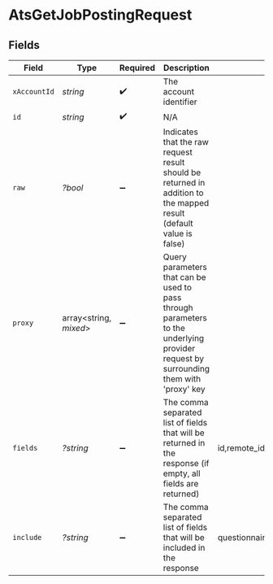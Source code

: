 # AtsGetJobPostingRequest


## Fields

| Field                                                                                                                                                                                                | Type                                                                                                                                                                                                 | Required                                                                                                                                                                                             | Description                                                                                                                                                                                          | Example                                                                                                                                                                                              |
| ---------------------------------------------------------------------------------------------------------------------------------------------------------------------------------------------------- | ---------------------------------------------------------------------------------------------------------------------------------------------------------------------------------------------------- | ---------------------------------------------------------------------------------------------------------------------------------------------------------------------------------------------------- | ---------------------------------------------------------------------------------------------------------------------------------------------------------------------------------------------------- | ---------------------------------------------------------------------------------------------------------------------------------------------------------------------------------------------------- |
| `xAccountId`                                                                                                                                                                                         | *string*                                                                                                                                                                                             | :heavy_check_mark:                                                                                                                                                                                   | The account identifier                                                                                                                                                                               |                                                                                                                                                                                                      |
| `id`                                                                                                                                                                                                 | *string*                                                                                                                                                                                             | :heavy_check_mark:                                                                                                                                                                                   | N/A                                                                                                                                                                                                  |                                                                                                                                                                                                      |
| `raw`                                                                                                                                                                                                | *?bool*                                                                                                                                                                                              | :heavy_minus_sign:                                                                                                                                                                                   | Indicates that the raw request result should be returned in addition to the mapped result (default value is false)                                                                                   |                                                                                                                                                                                                      |
| `proxy`                                                                                                                                                                                              | array<string, *mixed*>                                                                                                                                                                               | :heavy_minus_sign:                                                                                                                                                                                   | Query parameters that can be used to pass through parameters to the underlying provider request by surrounding them with 'proxy' key                                                                 |                                                                                                                                                                                                      |
| `fields`                                                                                                                                                                                             | *?string*                                                                                                                                                                                            | :heavy_minus_sign:                                                                                                                                                                                   | The comma separated list of fields that will be returned in the response (if empty, all fields are returned)                                                                                         | id,remote_id,title,locations,internal,status,job_id,remote_job_id,content,compensation,employment_type,employment_contract_type,external_url,external_apply_url,questionnaires,updated_at,created_at |
| `include`                                                                                                                                                                                            | *?string*                                                                                                                                                                                            | :heavy_minus_sign:                                                                                                                                                                                   | The comma separated list of fields that will be included in the response                                                                                                                             | questionnaires                                                                                                                                                                                       |